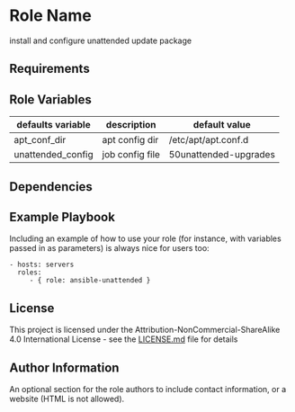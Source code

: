 Role Name
=========

install and configure unattended update package

Requirements
------------


Role Variables
--------------
| defaults variable | description |default value|
|-------------------|-------------|-------------|
|apt_conf_dir| apt config dir| /etc/apt/apt.conf.d|
|unattended_config| job config file|50unattended-upgrades|


Dependencies
------------


Example Playbook
----------------

Including an example of how to use your role (for instance, with variables passed in as parameters) is always nice for users too:

    - hosts: servers
      roles:
         - { role: ansible-unattended }

License
-------

This project is licensed under the Attribution-NonCommercial-ShareAlike 4.0 International License - see the [LICENSE.md](LICENSE.md) file for details

Author Information
------------------

An optional section for the role authors to include contact information, or a website (HTML is not allowed).
